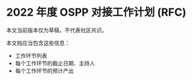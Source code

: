# 2022 年度 OSPP 对接工作计划 (RFC)


本文当前版本仅为草稿，不代表社区共识。

本文档应当包含这些信息：

- 工作环节列表
- 每个工作环节的截止日期、主持人
- 每个工作环节的预计产出



